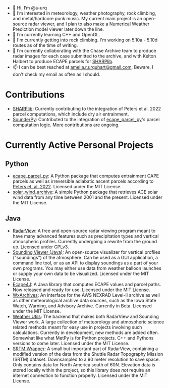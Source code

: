 - 👋 Hi, I’m @a-urq
- 👀 I’m interested in meteorology, weather photography, rock climbing, and metal/hardcore punk music. My current main project is an open-source radar viewer, and I plan to also make a Numerical Weather Prediction model viewer later down the line.
- 🌱 I’m currently learning C++ and OpenGL.
- 🧗 I'm currently getting into rock climbing. I'm working on 5.10a - 5.10d routes as of the time of writing.
- 💞️ I’m currently collaborating with the Chase Archive team to produce radar images for each case submitted to the archive, and with Kelton Halbert to produce ECAPE parcels for [SHARPlib](https://github.com/keltonhalbert/SHARPlib/).
- 📫 I can be best reached at amelia.r.urquhart@gmail.com. Beware, I don't check my email as often as I should.

# Contributions
- [SHARPlib](https://github.com/keltonhalbert/SHARPlib/): Currently contributing to the integration of Peters et al. 2022 parcel computations, which include dry air entrainment.
- <a href="https://github.com/kylejgillett/sounderpy">SounderPy</a>: Contributed to the integration of <a href="https://github.com/a-urq/ecape-parcel-py">ecape_parcel_py</a>'s parcel computation logic. More contributions are ongoing.

# Currently Active Personal Projects
## Python
-   <a href="https://github.com/a-urq/ecape-parcel-py">ecape_parcel_py</a>: A Python package that computes entrainment CAPE parcels as well as irreversible adiabatic ascent parcels according to <a href="https://journals.ametsoc.org/view/journals/atsc/79/3/JAS-D-21-0118.1.xml">Peters et. al. 2022</a>. Licensed under the MIT License.
-   <a href="https://github.com/a-urq/ecape-parcel-py">solar_wind_archive</a>: A simple Python package that retrieves ACE solar wind data from any time between 2001 and the present. Licensed under the MIT License.
## Java
-   <a href = "https://github.com/a-urq/radarview">RadarView</a>: A free and open-source radar viewing program meant to have many advanced features such as precipitation types and vertical atmospheric profiles. Currently undergoing a rewrite from the ground up. Licensed under GPLv3.
-   <a href = "https://github.com/a-urq/sounding-viewer-java">Sounding Viewer (Java)</a>: An open-source visualizer for vertical profiles ("soundings") of the atmosphere. Can be used as a GUI application, a command line tool, or as an API to display soundings as a part of your own programs. You may either use data from weather balloon launches or supply your own data to be visualized. Licensed under the MIT License.
-   <a href="https://github.com/a-urq/ecape4j">Ecape4J</a>: A Java library that computes ECAPE values and parcel paths. Now released and ready for use. Licensed under the MIT License.
-   <a href="https://github.com/a-urq/wx-archives">WxArchives</a>: An interface for the AWS NEXRAD Level-II archive as well as other meteorological archive data sources, such as the Iowa State Watch, Warning, and Advisory Archive. Currently in Beta. Licensed under the MIT License.
-   <a href = "https://github.com/a-urq/weather-utils-java">Weather Utils</a>: The backend that makes both RadarView and Sounding Viewer work. A large collection of meteorology and atmospheric science related methods meant for easy use in projects involving such calculations. Currently in development, new methods are added often. Somewhat like what MetPy is for Python projects. C++ and Pythons versions to come later. Licensed under the MIT License.
-   <a href = "https://github.com/a-urq/srtm-wrapper-java">SRTM Wrapper</a>: A small but important part of RadarView, containing a modified version of the data from the Shuttle Radar Topography Mission (SRTM) dataset. Downsampled to a 90 meter resolution to save space. Only contains data for North America south of 60N. Elevation data is stored locally within the project, so this library does *not* require an internet connection to function properly. Licensed under the MIT License.

<!---
a-urq/a-urq is a ✨ special ✨ repository because its `README.md` (this file) appears on your GitHub profile.
You can click the Preview link to take a look at your changes.
--->
